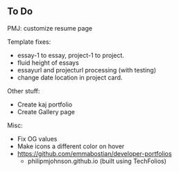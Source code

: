 ## To Do

PMJ: customize resume page

Template fixes:
  * essay-1 to essay, project-1 to project.
  * fluid height of essays
  * essayurl and projecturl processing (with testing)
  * change date location in project card.

Other stuff:
* Create kaj portfolio
* Create Gallery page

Misc:
* Fix OG values
* Make icons a different color on hover
* https://github.com/emmabostian/developer-portfolios
  * philipmjohnson.github.io (built using TechFolios)
